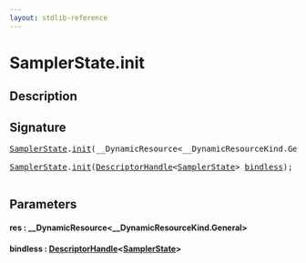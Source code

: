 ```yaml
---
layout: stdlib-reference
---
```


# SamplerState\.init

## Description





## Signature 

<pre>
<a href="index.html" class="code_type">SamplerState</a>.<a href="init.html">init</a>(__DynamicResource&lt;__DynamicResourceKind.General&gt; <a href="init.html#decl-res" class="code_param">res</a>);

<a href="index.html" class="code_type">SamplerState</a>.<a href="init.html">init</a>(<a href="index.html" class="code_type">DescriptorHandle</a>&lt;<a href="index.html" class="code_type">SamplerState</a>&gt; <a href="init.html#decl-bindless" class="code_param">bindless</a>);

</pre>

## Parameters

####  <a id="decl-res"></a>res  : \_\_DynamicResource\<\_\_DynamicResourceKind\.General\>
####  <a id="decl-bindless"></a>bindless  : [DescriptorHandle](../descriptorhandle-0a/index)\<[SamplerState](index)\>

